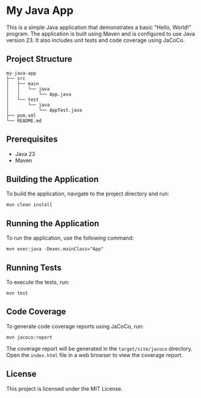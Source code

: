 # My Java App

This is a simple Java application that demonstrates a basic "Hello, World!" program. The application is built using Maven and is configured to use Java version 23. It also includes unit tests and code coverage using JaCoCo.

## Project Structure

```
my-java-app
├── src
│   ├── main
│   │   └── java
│   │       └── App.java
│   └── test
│       └── java
│           └── AppTest.java
├── pom.xml
└── README.md
```

## Prerequisites

- Java 23
- Maven

## Building the Application

To build the application, navigate to the project directory and run:

```
mvn clean install
```

## Running the Application

To run the application, use the following command:

```
mvn exec:java -Dexec.mainClass="App"
```

## Running Tests

To execute the tests, run:

```
mvn test
```

## Code Coverage

To generate code coverage reports using JaCoCo, run:

```
mvn jacoco:report
```

The coverage report will be generated in the `target/site/jacoco` directory. Open the `index.html` file in a web browser to view the coverage report.

## License

This project is licensed under the MIT License.